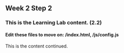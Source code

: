 ## Week 2 Step 2

### This is the Learning Lab content. (2.2)

#### Edit these files to move on: /index.html, /js/config.js

This is the content continued.
